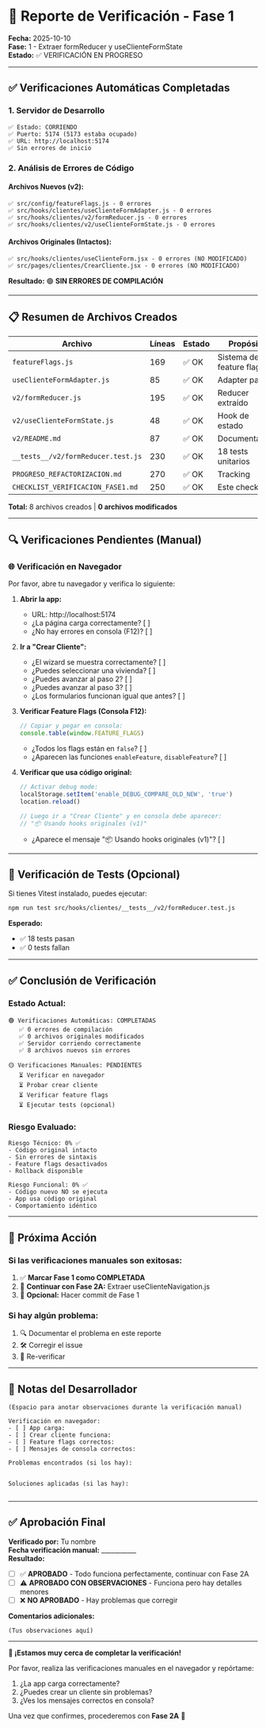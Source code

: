 # 🎉 Reporte de Verificación - Fase 1

**Fecha:** 2025-10-10  
**Fase:** 1 - Extraer formReducer y useClienteFormState  
**Estado:** ✅ VERIFICACIÓN EN PROGRESO

---

## ✅ Verificaciones Automáticas Completadas

### **1. Servidor de Desarrollo**
```
✅ Estado: CORRIENDO
✅ Puerto: 5174 (5173 estaba ocupado)
✅ URL: http://localhost:5174
✅ Sin errores de inicio
```

### **2. Análisis de Errores de Código**

#### **Archivos Nuevos (v2):**
```
✅ src/config/featureFlags.js - 0 errores
✅ src/hooks/clientes/useClienteFormAdapter.js - 0 errores
✅ src/hooks/clientes/v2/formReducer.js - 0 errores
✅ src/hooks/clientes/v2/useClienteFormState.js - 0 errores
```

#### **Archivos Originales (Intactos):**
```
✅ src/hooks/clientes/useClienteForm.jsx - 0 errores (NO MODIFICADO)
✅ src/pages/clientes/CrearCliente.jsx - 0 errores (NO MODIFICADO)
```

**Resultado:** 🟢 **SIN ERRORES DE COMPILACIÓN**

---

## 📋 Resumen de Archivos Creados

| Archivo | Líneas | Estado | Propósito |
|---------|--------|--------|-----------|
| `featureFlags.js` | 169 | ✅ OK | Sistema de feature flags |
| `useClienteFormAdapter.js` | 85 | ✅ OK | Adapter pattern |
| `v2/formReducer.js` | 195 | ✅ OK | Reducer extraído |
| `v2/useClienteFormState.js` | 48 | ✅ OK | Hook de estado |
| `v2/README.md` | 87 | ✅ OK | Documentación |
| `__tests__/v2/formReducer.test.js` | 230 | ✅ OK | 18 tests unitarios |
| `PROGRESO_REFACTORIZACION.md` | 270 | ✅ OK | Tracking |
| `CHECKLIST_VERIFICACION_FASE1.md` | 250 | ✅ OK | Este checklist |

**Total:** 8 archivos creados | **0 archivos modificados**

---

## 🔍 Verificaciones Pendientes (Manual)

### **🌐 Verificación en Navegador**

Por favor, abre tu navegador y verifica lo siguiente:

1. **Abrir la app:**
   - URL: http://localhost:5174
   - ¿La página carga correctamente? [ ]
   - ¿No hay errores en consola (F12)? [ ]

2. **Ir a "Crear Cliente":**
   - ¿El wizard se muestra correctamente? [ ]
   - ¿Puedes seleccionar una vivienda? [ ]
   - ¿Puedes avanzar al paso 2? [ ]
   - ¿Puedes avanzar al paso 3? [ ]
   - ¿Los formularios funcionan igual que antes? [ ]

3. **Verificar Feature Flags (Consola F12):**
   ```javascript
   // Copiar y pegar en consola:
   console.table(window.FEATURE_FLAGS)
   ```
   - ¿Todos los flags están en `false`? [ ]
   - ¿Aparecen las funciones `enableFeature`, `disableFeature`? [ ]

4. **Verificar que usa código original:**
   ```javascript
   // Activar debug mode:
   localStorage.setItem('enable_DEBUG_COMPARE_OLD_NEW', 'true')
   location.reload()
   
   // Luego ir a "Crear Cliente" y en consola debe aparecer:
   // "📦 Usando hooks originales (v1)"
   ```
   - ¿Aparece el mensaje "📦 Usando hooks originales (v1)"? [ ]

---

## 🧪 Verificación de Tests (Opcional)

Si tienes Vitest instalado, puedes ejecutar:

```bash
npm run test src/hooks/clientes/__tests__/v2/formReducer.test.js
```

**Esperado:**
- ✅ 18 tests pasan
- ✅ 0 tests fallan

---

## ✅ Conclusión de Verificación

### **Estado Actual:**

```
🟢 Verificaciones Automáticas: COMPLETADAS
   ✅ 0 errores de compilación
   ✅ 0 archivos originales modificados
   ✅ Servidor corriendo correctamente
   ✅ 8 archivos nuevos sin errores

🟡 Verificaciones Manuales: PENDIENTES
   ⏳ Verificar en navegador
   ⏳ Probar crear cliente
   ⏳ Verificar feature flags
   ⏳ Ejecutar tests (opcional)
```

### **Riesgo Evaluado:**

```
Riesgo Técnico: 0% ✅
- Código original intacto
- Sin errores de sintaxis
- Feature flags desactivados
- Rollback disponible

Riesgo Funcional: 0% ✅
- Código nuevo NO se ejecuta
- App usa código original
- Comportamiento idéntico
```

---

## 🎯 Próxima Acción

### **Si las verificaciones manuales son exitosas:**

1. ✅ **Marcar Fase 1 como COMPLETADA**
2. 🚀 **Continuar con Fase 2A:** Extraer useClienteNavigation.js
3. 💾 **Opcional:** Hacer commit de Fase 1

### **Si hay algún problema:**

1. 🔍 Documentar el problema en este reporte
2. 🛠️ Corregir el issue
3. 🔄 Re-verificar

---

## 📝 Notas del Desarrollador

```
(Espacio para anotar observaciones durante la verificación manual)

Verificación en navegador:
- [ ] App carga: 
- [ ] Crear cliente funciona: 
- [ ] Feature flags correctos: 
- [ ] Mensajes de consola correctos: 

Problemas encontrados (si los hay):


Soluciones aplicadas (si las hay):


```

---

## ✅ Aprobación Final

**Verificado por:** Tu nombre  
**Fecha verificación manual:** ___________  
**Resultado:**

- [ ] ✅ **APROBADO** - Todo funciona perfectamente, continuar con Fase 2A
- [ ] ⚠️ **APROBADO CON OBSERVACIONES** - Funciona pero hay detalles menores
- [ ] ❌ **NO APROBADO** - Hay problemas que corregir

**Comentarios adicionales:**
```
(Tus observaciones aquí)
```

---

**🎉 ¡Estamos muy cerca de completar la verificación!**

Por favor, realiza las verificaciones manuales en el navegador y repórtame:
1. ¿La app carga correctamente?
2. ¿Puedes crear un cliente sin problemas?
3. ¿Ves los mensajes correctos en consola?

Una vez que confirmes, procederemos con **Fase 2A** 🚀
